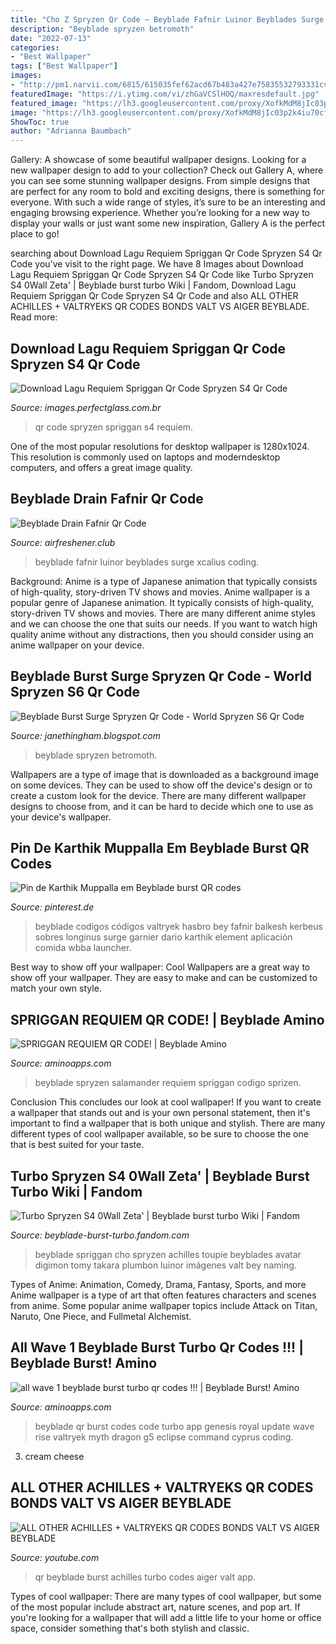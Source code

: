 ```yaml
---
title: "Cho Z Spryzen Qr Code ~ Beyblade Fafnir Luinor Beyblades Surge Xcalius Coding"
description: "Beyblade spryzen betromoth"
date: "2022-07-13"
categories:
- "Best Wallpaper"
tags: ["Best Wallpaper"]
images:
- "http://pm1.narvii.com/6815/615035fef62acd67b483a427e75835532793331cv2_00.jpg"
featuredImage: "https://i.ytimg.com/vi/zhGaVCSlHOQ/maxresdefault.jpg"
featured_image: "https://lh3.googleusercontent.com/proxy/XofkMdM8jIc03p2k4iu70cfGGhqCTFzerj_JD0b54tNYC2kBIfTo7AP8Ti1lL7LhOpsnkrwKpSvy7M1U3z0TDLFPvE5dYaAS52yNb9Im=w1200-h630-p-k-no-nu"
image: "https://lh3.googleusercontent.com/proxy/XofkMdM8jIc03p2k4iu70cfGGhqCTFzerj_JD0b54tNYC2kBIfTo7AP8Ti1lL7LhOpsnkrwKpSvy7M1U3z0TDLFPvE5dYaAS52yNb9Im=w1200-h630-p-k-no-nu"
ShowToc: true
author: "Adrianna Baumbach"
---
```



Gallery: A showcase of some beautiful wallpaper designs.
Looking for a new wallpaper design to add to your collection? Check out Gallery A, where you can see some stunning wallpaper designs. From simple designs that are perfect for any room to bold and exciting designs, there is something for everyone. With such a wide range of styles, it’s sure to be an interesting and engaging browsing experience. Whether you’re looking for a new way to display your walls or just want some new inspiration, Gallery A is the perfect place to go!
		
		
		
		
		
		
		
	

		
searching about Download Lagu Requiem Spriggan Qr Code Spryzen S4 Qr Code you've visit to the right page. We have 8 Images about Download Lagu Requiem Spriggan Qr Code Spryzen S4 Qr Code like Turbo Spryzen S4 0Wall Zeta&#039; | Beyblade burst turbo Wiki | Fandom, Download Lagu Requiem Spriggan Qr Code Spryzen S4 Qr Code and also ALL OTHER ACHILLES + VALTRYEKS QR CODES BONDS VALT VS AIGER BEYBLADE. Read more:
		
    
## Download Lagu Requiem Spriggan Qr Code Spryzen S4 Qr Code

<img loading=lazy src="https://i.ytimg.com/vi/zhGaVCSlHOQ/maxresdefault.jpg" onerror="this.onerror=null;this.src='https://tse4.mm.bing.net/th?id=OIP.tpEGqg2n5h_pvHzK2OM2PwHaEK&amp;pid=15.1';" alt="Download Lagu Requiem Spriggan Qr Code Spryzen S4 Qr Code">

_Source: images.perfectglass.com.br_

>qr code spryzen spriggan s4 requiem. 

	

One of the most popular resolutions for desktop wallpaper is 1280x1024. This resolution is commonly used on laptops and moderndesktop computers, and offers a great image quality.

    
## Beyblade Drain Fafnir Qr Code

<img loading=lazy src="https://i3.wp.com/d.wattpad.com/story_parts/674883771/images/15c653bc6ab6855f120761566335.jpg" onerror="this.onerror=null;this.src='https://tse2.mm.bing.net/th?id=OIP.N_pn-RSQ_2Eh0e-U87PTXAHaJ4&amp;pid=15.1';" alt="Beyblade Drain Fafnir Qr Code">

_Source: airfreshener.club_

>beyblade fafnir luinor beyblades surge xcalius coding. 

	

Background: Anime is a type of Japanese animation that typically consists of high-quality, story-driven TV shows and movies.
Anime wallpaper is a popular genre of Japanese animation. It typically consists of high-quality, story-driven TV shows and movies. There are many different anime styles and we can choose the one that suits our needs. If you want to watch high quality anime without any distractions, then you should consider using an anime wallpaper on your device.

    
## Beyblade Burst Surge Spryzen Qr Code - World Spryzen S6 Qr Code

<img loading=lazy src="https://lh3.googleusercontent.com/proxy/XofkMdM8jIc03p2k4iu70cfGGhqCTFzerj_JD0b54tNYC2kBIfTo7AP8Ti1lL7LhOpsnkrwKpSvy7M1U3z0TDLFPvE5dYaAS52yNb9Im=w1200-h630-p-k-no-nu" onerror="this.onerror=null;this.src='https://tse2.mm.bing.net/th?id=OIP.qQlILMPsAXapNQpb_AuSSQHaFj&amp;pid=15.1';" alt="Beyblade Burst Surge Spryzen Qr Code - World Spryzen S6 Qr Code">

_Source: janethingham.blogspot.com_

>beyblade spryzen betromoth. 

	

Wallpapers are a type of image that is downloaded as a background image on some devices. They can be used to show off the device's design or to create a custom look for the device. There are many different wallpaper designs to choose from, and it can be hard to decide which one to use as your device's wallpaper.

    
## Pin De Karthik Muppalla Em Beyblade Burst QR Codes

<img loading=lazy src="https://i.pinimg.com/736x/0a/d2/b5/0ad2b5c1278ccbc9360f64fa8608024d.jpg" onerror="this.onerror=null;this.src='https://tse1.mm.bing.net/th?id=OIP.4BBi-c4qONoiVMoeb5u4LAHaFj&amp;pid=15.1';" alt="Pin de Karthik Muppalla em Beyblade burst QR codes">

_Source: pinterest.de_

>beyblade codigos códigos valtryek hasbro bey fafnir balkesh kerbeus sobres longinus surge garnier dario karthik element aplicación comida wbba launcher. 

	

Best way to show off your wallpaper:
Cool Wallpapers are a great way to show off your wallpaper. They are easy to make and can be customized to match your own style.

    
## SPRIGGAN REQUIEM QR CODE! | Beyblade Amino

<img loading=lazy src="http://pm1.narvii.com/6815/615035fef62acd67b483a427e75835532793331cv2_00.jpg" onerror="this.onerror=null;this.src='https://tse1.mm.bing.net/th?id=OIP.mgNNO8j4C6a_kG8wrXI8JgHaEK&amp;pid=15.1';" alt="SPRIGGAN REQUIEM QR CODE! | Beyblade Amino">

_Source: aminoapps.com_

>beyblade spryzen salamander requiem spriggan codigo sprizen. 

	

Conclusion
This concludes our look at cool wallpaper! If you want to create a wallpaper that stands out and is your own personal statement, then it's important to find a wallpaper that is both unique and stylish. There are many different types of cool wallpaper available, so be sure to choose the one that is best suited for your taste.

    
## Turbo Spryzen S4 0Wall Zeta&#039; | Beyblade Burst Turbo Wiki | Fandom

<img loading=lazy src="https://vignette.wikia.nocookie.net/beyblade-burst-turbo/images/e/ef/Turbo_Spryzen.png/revision/latest?cb=20191106150801" onerror="this.onerror=null;this.src='https://tse4.mm.bing.net/th?id=OIP.yaPh0yH4pxaG_rdHRJwAggHaHW&amp;pid=15.1';" alt="Turbo Spryzen S4 0Wall Zeta&#039; | Beyblade burst turbo Wiki | Fandom">

_Source: beyblade-burst-turbo.fandom.com_

>beyblade spriggan cho spryzen achilles toupie beyblades avatar digimon tomy takara plumbon luinor imágenes valt bey naming. 

	

Types of Anime: Animation, Comedy, Drama, Fantasy, Sports, and more
Anime wallpaper is a type of art that often features characters and scenes from anime. Some popular anime wallpaper topics include Attack on Titan, Naruto, One Piece, and Fullmetal Alchemist.

    
## All Wave 1 Beyblade Burst Turbo Qr Codes !!! | Beyblade Burst! Amino

<img loading=lazy src="https://pm1.narvii.com/7026/fc130a7ad1afcd2f157cdcf964e4717c0f08afbfr1-1280-720v2_hq.jpg" onerror="this.onerror=null;this.src='https://tse1.mm.bing.net/th?id=OIP.zykqNIa-b1gv88LQ_01YHAHaEK&amp;pid=15.1';" alt="all wave 1 beyblade burst turbo qr codes !!! | Beyblade Burst! Amino">

_Source: aminoapps.com_

>beyblade qr burst codes code turbo app genesis royal update wave rise valtryek myth dragon g5 eclipse command cyprus coding. 

	

3. cream cheese 

    
## ALL OTHER ACHILLES + VALTRYEKS QR CODES BONDS VALT VS AIGER BEYBLADE

<img loading=lazy src="https://i.ytimg.com/vi/eT7oV-YYSRY/maxresdefault.jpg" onerror="this.onerror=null;this.src='https://tse3.mm.bing.net/th?id=OIP.cr9P9132zjW7yUcFe6i6ngHaEK&amp;pid=15.1';" alt="ALL OTHER ACHILLES + VALTRYEKS QR CODES BONDS VALT VS AIGER BEYBLADE">

_Source: youtube.com_

>qr beyblade burst achilles turbo codes aiger valt app. 

	

Types of cool wallpaper:
There are many types of cool wallpaper, but some of the most popular include abstract art, nature scenes, and pop art. If you're looking for a wallpaper that will add a little life to your home or office space, consider something that's both stylish and classic.

